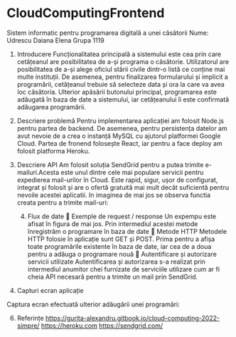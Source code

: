 # CloudComputingFrontend
Sistem informatic pentru programarea digitală a unei căsătorii
Nume: Udrescu Daiana Elena
Grupa 1119
1.	Introducere
Funcționalitatea principală a sistemului este cea prin care cetățeanul are posibilitatea de a-și programa o căsătorie. Utilizatorul are posibilitatea de a-și alege oficiul stării civile dintr-o listă ce conține mai multe instituții. De asemenea, pentru finalizarea formularului și implicit a programării, cetățeanul trebuie să selecteze data și ora la care va avea loc căsătoria. Ulterior apăsării butonului principal, programarea este adăugată în baza de date a sistemului, iar cetățeanului îi este confirmată adăugarea programării.


2.	Descriere problemă 
Pentru implementarea aplicației am folosit Node.js pentru partea de backend. De asemenea, pentru persistența datelor am avut nevoie de a crea o instanță MySQL cu ajutorul platformei Google Cloud.
Partea de fronend folosește React, iar pentru a face deploy am folosit platforma Heroku.

3.	Descriere API 
Am folosit soluția SendGrid pentru a putea trimite e-mailuri.Acesta este unul dintre cele mai populare servicii pentru expedierea mail-urilor în Cloud. Este rapid, sigur, ușor de configurat, integrat și folosit și are o ofertă gratuită mai mult decât suficientă pentru nevoile acestei aplicatii.
In imaginea de mai jos se observa functia creata pentru a trimite mail-uri:
 
      4.    Flux de date 
	Exemple de request / response
Un expempu este afisat în figura de mai jos. Prin intermediul acestei metode înregistrăm o programare în baza de date
	Metode HTTP
Metodele HTTP folosie în aplicație sunt GET și POST. Prima pentru a afișa toate programările existente în baza de date, iar cea de a doua pentru a adăuga o programare nouă
	Autentificare și autorizare servicii utilizate 
Autentificarea și autorizarea s-a realizat prin intermediul anumitor chei furnizate de serviciile utilizare cum ar fi cheia API necesară pentru a trimite un mail prin SendGrid.
 
5. Capturi ecran aplicație 
 
Captura ecran efectuată ulterior adăugării unei programări:
 
6. Referințe
https://gurita-alexandru.gitbook.io/cloud-computing-2022-simpre/
https://heroku.com
https://sendgrid.com/

